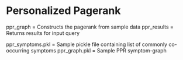 # Personalized Pagerank

ppr_graph = Constructs the pagerank from sample data
ppr_results = Returns results for input query

ppr_symptoms.pkl = Sample pickle file containing list of commonly co-occurring symptoms
ppr_graph.pkl = Sample PPR symptom-graph

